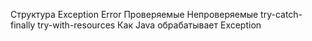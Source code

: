 Структура Exception
Error
Проверяемые
Непроверяемые
try-catch-finally
try-with-resources
Как Java обрабатывает Exception